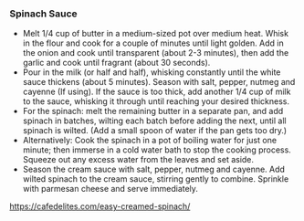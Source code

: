 ### Spinach Sauce
- Melt 1/4 cup of butter in a medium-sized pot over medium heat. Whisk in the flour and cook for a couple of minutes until light golden. Add in the onion and cook until transparent (about 2-3 minutes), then add the garlic and cook until fragrant (about 30 seconds). 
- Pour in the milk (or half and half), whisking constantly until the white sauce thickens (about 5 minutes). Season with salt, pepper, nutmeg and cayenne (If using). If the sauce is too thick, add another 1/4 cup of milk to the sauce, whisking it through until reaching your desired thickness.
- For the spinach: melt the remaining butter in a separate pan, and add spinach in batches, wilting each batch before adding the next, until all spinach is wilted. (Add a small spoon of water if the pan gets too dry.)
- Alternatively: Cook the spinach in a pot of boiling water for just one minute; then immerse in a cold water bath to stop the cooking process. Squeeze out any excess water from the leaves and set aside.
- Season the cream sauce with salt, pepper, nutmeg and cayenne. Add wilted spinach to the cream sauce, stirring gently to combine. Sprinkle with parmesan cheese and serve immediately.

https://cafedelites.com/easy-creamed-spinach/
